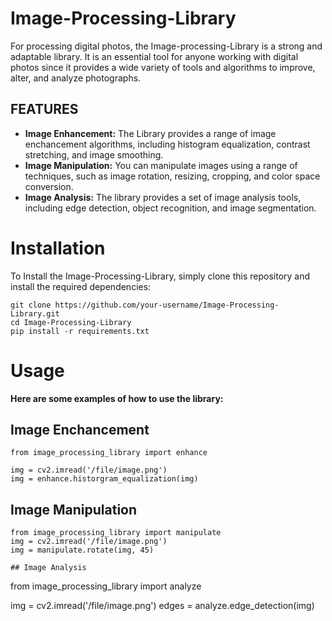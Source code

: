 # Image-Processing-Library

For processing digital photos, the Image-processing-Library is a strong and adaptable library. It is an essential tool for anyone working with digital photos since it provides a wide variety of tools and algorithms to improve, alter, and analyze photographs.

## FEATURES

- **Image Enhancement:** The Library provides a range of image enchancement algorithms, including histogram equalization, contrast stretching, and image smoothing.
- **Image Manipulation:** You can manipulate images using a range of techniques, such as image rotation, resizing, cropping, and color space conversion.
- **Image Analysis:** The library provides a set of image analysis tools, including edge detection, object recognition, and image segmentation.

# Installation

To Install the Image-Processing-Library, simply clone this repository and install the required dependencies:
```
git clone https://github.com/your-username/Image-Processing-Library.git
cd Image-Processing-Library
pip install -r requirements.txt
```

# Usage
**Here are some examples of how to use the library:**

## Image Enchancement
```
from image_processing_library import enhance

img = cv2.imread('/file/image.png')
img = enhance.historgram_equalization(img)
```

## Image Manipulation
```
from image_processing_library import manipulate
img = cv2.imread('/file/image.png')
img = manipulate.rotate(img, 45)

## Image Analysis
```
from image_processing_library import analyze

img = cv2.imread('/file/image.png')
edges = analyze.edge_detection(img)
```
